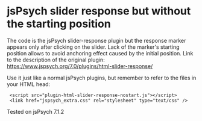 # jsPsych slider response but without the starting position

The code is the jsPsych slider-response plugin but the response marker appears only after clicking on the slider. Lack of the marker's starting position allows to avoid anchoring effect caused by the initial position.
Link to the description of the original plugin: https://www.jspsych.org/7.0/plugins/html-slider-response/

Use it just like a normal jsPsych plugins, but remember to refer to the files in your HTML head:

```
 <script src="plugin-html-slider-response-nostart.js"></script>
 <link href="jspsych_extra.css" rel="stylesheet" type="text/css" />
```

Tested on jsPsych 7.1.2

